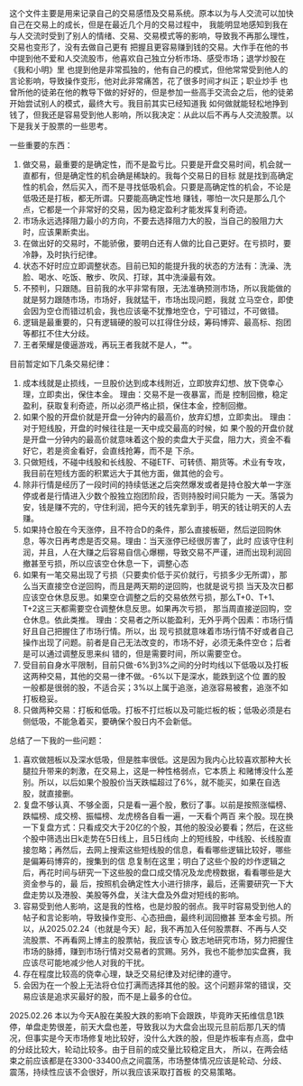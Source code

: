 这个文件主要是用来记录自己的交易感悟及交易系统。原本以为与人交流可以加快自己在交易上的成长，但是在最近几个月的交易过程中，
我能明显地感知到我在与人交流时受到了别人的情绪、交易、交易模式等的影响，导致我不再那么理性，交易也变形了，没有去做自己更有
把握且更容易赚到钱的交易。大作手在他的书中提到他不爱和人交流股市，他喜欢自己独立分析市场、感受市场；退学炒股在《我和小明》里
也提到他是非常孤独的，他有自己的模式，但他常常受到他人的言论影响，导致操作变形，他对此非常痛苦，花了很多时间才纠正；职业炒手
也曾所他的徒弟在他的教导下做的好好的，但是参加一些高手交流会之后，他的徒弟开始尝试别人的模式，最终大亏。我目前其实已经知道我
如何做就能轻松地挣到钱了，但我还是容易受到他人影响，所以我决定：从此以后不再与人交流股票。以下是我关于股票的一些思考。


一些重要的东西：
1. 做交易，最重要的是确定性，而不是盈亏比。只要是开盘交易时间，机会就一直都有，但是确定性的机会确是稀缺的。我每个交易日的目标
   就是找到高确定性的机会，然后买入，而不是寻找低吸机会。只要是高确定性的机会，不论是低吸还是打板，都无所谓。只要能高确定性地
   赚钱，哪怕一次只是那么几个点，它都是一个非常好的交易，因为稳定盈利才能发挥复利奇迹。
2. 市场永远选择阻力最小的方向，不要去选择阻力大的股，当自己的股阻力大时，应该果断卖出。
3. 在做出好的交易时，不能骄傲，要明白还有人做的比自己更好。在亏损时，要冷静，及时执行纪律。
4. 状态不好时应立即调整状态。目前已知的能提升我的状态的方法有：洗澡、洗脸、喝水、吃饭、散步、吹风、打球，其中洗澡最有效。
5. 不预判，只跟随。目前我的水平非常有限，无法准确预测市场，所以我能做的就是努力跟随市场，市场好，我就猛干，市场出现问题，我就
   立马空仓，即使会因为空仓而错过机会，我也应该毫不犹豫地空仓，宁可错过，不可做错。
6. 逻辑是最重要的，只有逻辑硬的股可以扛得住分歧，筹码博弈、最高标、抱团等都扛不住大分歧。
7. 王者荣耀是傻逼游戏，再玩王者我就不是人，艹。



目前暂定如下几条交易纪律：
1. 成本线就是止损线，一旦股价达到成本线附近，立即放弃幻想、放下侥幸心理，立即卖出，保住本金。  理由：交易不是一夜暴富，而是
   控制回撤，稳定盈利，获取复利奇迹，所以必须严格止损，保住本金，控制回撤。
2. 如果个股的开盘价就是开盘一分钟内的最高价，放弃幻想，立即卖出。  理由：对于短线股，开盘的时候往往是一天中成交最高的时候，如
   果个股的开盘价就是开盘一分钟内的最高价就意味着这个股的卖盘大于买盘，阻力大，资金不看好它，若是资金看好，会直线抢筹，而不是
   下杀。
3. 只做短线，不碰中线股和长线股、不碰ETF、可转债、期货等。术业有专攻，我目前在短线方面的积累远大于其他方面，做其他的会亏。
4. 除非行情是经历了一段时间的持续低迷之后突然爆发或者是持仓股大单一字涨停或者是行情进入少数个股独立抱团阶段，否则持股时间只能为
   一天。落袋为安，钱是赚不完的，守住利润，把今天的钱先拿到手，明天的钱让明天的人去赚。
5. 如果持仓股在今天涨停，且不符合D的条件，那么直接板砸，然后逆回购休息，等次日再考虑是否交易。理由：当天涨停已经很厉害了，此时
   应该守住利润，并且，人在大赚之后容易自信心爆棚，导致交易不严谨，进而出现利润回撤甚至亏损，所以应该空仓休息一下，调整心态
6. 如果有一笔交易出现了亏损（只要卖价低于买价就行，亏损多少无所谓），那么当天直接空仓逆回购，而且是两天期的逆回购，也就是说亏损
   当天及次日都应该空仓休息反思。如果空仓调整之后的交易依然亏损，那么T+0、T+1、T+2这三天都需要空仓调整休息反思。如果再次亏损，
   那当周直接逆回购，空仓休息。依此类推。  理由：交易者之所以能盈利，无外乎两个因素：市场行情好且自己把握住了市场行情。所以，出
   现亏损就意味着市场行情不好或者自己操作出现了问题。前者是自己无法改变的，市场不好，必须无条件空仓；后者是可以通过调整反思来纠
   错的，但是需要时间，所以需要空仓。
7. 受目前自身水平限制，目前只做-6%到3%之间的分时均线以下低吸以及打板这两种交易，其他的交易一律不做。-6%以下是深水，能跌到这个位
   置的股一般都是很弱的股，不适合买；3%以上属于追涨，追涨容易被套，追涨不如打板稳妥。
8. 只做两种交易：打板和低吸。打板不打烂板以及可能烂板的板；低吸必须是右侧低吸，不能急着买，要确保个股日内不会新低。


总结了一下我的一些问题：
1. 喜欢做翘板以及深水低吸，但是胜率很低。这是因为我内心比较喜欢那种大长腿拉升带来的刺激，在交易上，这是一种性格弱点，它本质上
   和赌博没什么差别。所以，以后如果个股股价当天跌幅超过了6%，就不能买，如果在自选股，就直接删。
2. 复盘不够认真、不够全面，只是看一遍个股，敷衍了事。以前是按照涨幅榜、跌幅榜、成交榜、振幅榜、龙虎榜各自看一遍，一天看个两百
   来个股。现在换一下复盘方式：只看成交大于20亿的个股，其他的股没必要看；然后，在这些个股中筛选出日k走势在5日线上，且5日线向
   上的短线股，中线股、长线股直接忽略；再然后，去网上搜索这些短线股的信息，看看哪些逻辑比较好，哪些是偏筹码博弈的，搜集到的信
   息复制在这里；明白了这些个股的炒作逻辑之后，再花时间与研究一下这些股的盘口成交情况及龙虎榜数据，看看哪些是大资金参与的，最
   后，按照机会确定性大小进行排序，最后，还需要研究一下大盘走势以及港股、美股等外盘，关注大盘及外盘对短线的影响。
3. 容易受到他人影响，这是我的性格，也是炒股的弱点。我平时容易受到他人的帖子和言论影响，导致操作变形、心态扭曲，最终利润回撤甚
   至本金亏损。所以，从2025.02.24（也就是今天）起，我不再加入任何股票群、不再与人交流股票、不再看网上博主的股票帖，我应该专心
   致志地研究市场，努力把握住市场的脉搏，赚到市场行情对交易者的赏赐。另外，我也不能参加实盘赛，我应该尽可能地减少他人对我的干扰。
5. 存在程度比较高的侥幸心理，缺乏交易纪律及对纪律的遵守。
6. 会因为在一个股上无法将仓位打满而选择其他的股。这个问题非常的错误，交易应该是追求买最好的股，而不是上最多的仓位。


2025.02.26
本以为今天A股在美股大跌的影响下会跟跌，毕竟昨天拓维信息1跌停，单盘走势很差，前天大盘也差，导致我以为大盘会出现元旦前后那几天的情
况，但事实是今天市场修复地比较好，没什么大跌的股，但是炸板率有点高，盘中的分歧比较大，轮动比较多。由于目前的成交量比较稳定且大，
所以，在两会结束之前应该都是在3300-33400点之间震荡，市场整体情况应该是轮动、分歧、震荡，持续性应该不会很好，所以我应该采取打首板
的交易策略。
